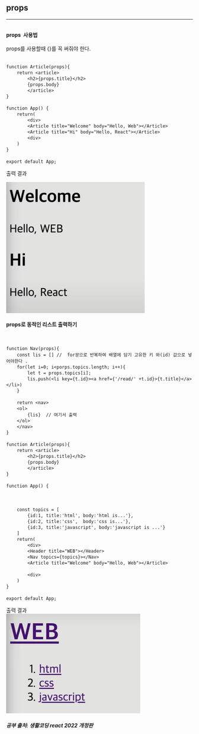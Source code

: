 ## props

---

<br>
<strong>props  사용법</strong>
<br>
<br>
props를 사용할때 {}를 꼭 써줘야 한다.
<br><br>

```JSX
function Article(props){
    return <article>
        <h2>{props.title}</h2>
        {props.body}
        </article>
}

function App() {
    return(
        <div>
        <Article title="Welcome" body="Hello, Web"></Article>
        <Article title="Hi" body="Hello, React"></Article>
        <div>
    )
}

export default App;
```

출력 결과
<br>

![title](/Image/%EC%8A%A4%ED%81%AC%EB%A6%B0%EC%83%B7%202023-03-08%20%EC%98%A4%ED%9B%84%209.51.52.png)
<br><br>
<strong>props로 동적인 리스트 출력하기</strong>
<br><br>

```JSX

function Nav(props){
    const lis = [] //  for문으로 반복하여 배열에 담기 고유한 키 와(id) 값으로 넣어야한다 .
    for(let i=0; i<porps.topics.length; i++){
        let t = props.topics[i];
        lis.push(<li key={t.id}><a href={'/read/' +t.id}>{t.title}</a></li>)
    }

    return <nav>
    <ol>
        {lis}  // 여기서 출력
    </ol>
    </nav>
}

function Article(props){
    return <article>
        <h2>{props.title}</h2>
        {props.body}
        </article>
}

function App() {



    const topics = [
        {id:1, title:'html', body:'html is...'},
        {id:2, title:'css',  body:'css is...'},
        {id:3, title:'javascript', body:'javascript is ...'}
    ]
    return(
        <div>
        <Header title="WEB"></Header>
        <Nav topics={topics}></Nav>
        <Article title="Welcome" body="Hello, Web"></Article>

        <div>
    )
}

export default App;
```

출력 결과
<br>
![title](/Image/%EC%8A%A4%ED%81%AC%EB%A6%B0%EC%83%B7%202023-03-08%20%EC%98%A4%ED%9B%84%2010.37.19.png)

##### 공부 출처: 생활코딩 react 2022 개정판
